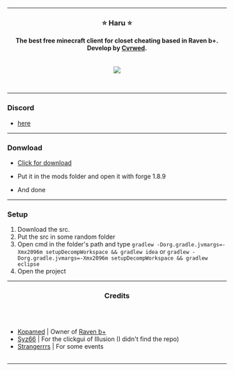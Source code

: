-----
### <p align="center">⭐ Haru ⭐</p>

<p align="center">
<strong>
The best free minecraft client for closet cheating based in Raven b+.
<br>Develop by <a href="https://github.com/Cvrwed">Cvrwed</a>.
<br><br><br>
</strong>
<img src="https://i.ibb.co/YDG2SQv/image.png">
</p>
<br>

-----
### Discord
- [here](https://discord.com/invite/haru-client)
-----

### Donwload
- [Click for download](https://github.com/Cvrwed/Haru/releases/latest) 

- Put it in the mods folder and open it with forge 1.8.9
- And done <br>

-----

### Setup
1. Download the src.
2. Put the src in some random folder
3. Open cmd in the folder's path and type ``gradlew -Dorg.gradle.jvmargs=-Xmx2096m setupDecompWorkspace && gradlew idea`` or ``gradlew -Dorg.gradle.jvmargs=-Xmx2096m setupDecompWorkspace && gradlew eclipse``
4. Open the project

-----
  
### <p align="center"> Credits </p>

<br><br>
* [Kopamed](https://github.com/Kopamed/) | Owner of [Raven b+](https://github.com/Kopamed/Raven-bPLUS)
* [Syz66](https://github.com/Syz66/) | For the clickgui of Illusion (I didn't find the repo)
* [Strangerrrs](https://github.com/Strangerrrs/) | For some events
<br><br>
-----
